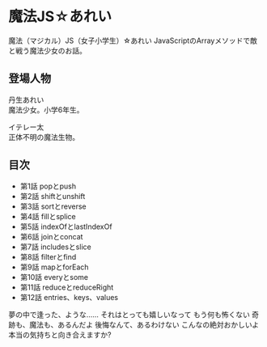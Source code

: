 # 魔法JS☆あれい

魔法（マジカル）JS（女子小学生）☆あれい
JavaScriptのArrayメソッドで敵と戦う魔法少女のお話。

## 登場人物

丹生あれい  
魔法少女。小学6年生。

イテレー太  
正体不明の魔法生物。

## 目次

* 第1話 popとpush
* 第2話 shiftとunshift
* 第3話 sortとreverse
* 第4話 fillとsplice
* 第5話 indexOfとlastIndexOf
* 第6話 joinとconcat
* 第7話 includesとslice
* 第8話 filterとfind
* 第9話 mapとforEach
* 第10話 everyとsome
* 第11話 reduceとreduceRight
* 第12話 entries、keys、values



夢の中で逢った、ような……
それはとっても嬉しいなって
もう何も怖くない
奇跡も、魔法も、あるんだよ
後悔なんて、あるわけない
こんなの絶対おかしいよ
本当の気持ちと向き合えますか?

<!--stackedit_data:
eyJoaXN0b3J5IjpbLTIwOTc3MzAzNTEsLTEwODUzNzY2MzEsLT
IwMzE3MzM5OTZdfQ==
-->